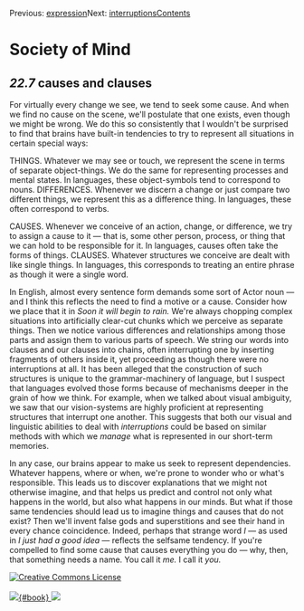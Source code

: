 <div class="chapnav">

<span class="prev">Previous: [expression](./som-22.6.html)</span><span
class="next">Next: [interruptions](./som-22.8.html)</span><span
class="contents">[Contents](index.html)</span>
<div class="titlebar">

Society of Mind
===============

</div>

</div>

*22.7* causes and clauses
-------------------------

For virtually every change we see, we tend to seek some cause. And when
we find no cause on the scene, we'll postulate that one exists, even
though we might be wrong. We do this so consistently that I wouldn't be
surprised to find that brains have built-in tendencies to try to
represent all situations in certain special ways:

THINGS. Whatever we may see or touch, we represent the scene in terms of
separate object-things. We do the same for representing processes and
mental states. In languages, these object-symbols tend to correspond to
nouns. DIFFERENCES. Whenever we discern a change or just compare two
different things, we represent this as a difference thing. In languages,
these often correspond to verbs.

CAUSES. Whenever we conceive of an action, change, or difference, we try
to assign a cause to it — that is, some other person, process, or thing
that we can hold to be responsible for it. In languages, causes often
take the forms of things. CLAUSES. Whatever structures we conceive are
dealt with like single things. In languages, this corresponds to
treating an entire phrase as though it were a single word.

In English, almost every sentence form demands some sort of Actor noun —
and I think this reflects the need to find a motive or a cause. Consider
how we place that it in *Soon it will begin to rain.* We're always
chopping complex situations into artificially clear-cut chunks which we
perceive as separate things. Then we notice various differences and
relationships among those parts and assign them to various parts of
speech. We string our words into clauses and our clauses into chains,
often interrupting one by inserting fragments of others inside it, yet
proceeding as though there were no interruptions at all. It has been
alleged that the construction of such structures is unique to the
grammar-machinery of language, but I suspect that languages evolved
those forms because of mechanisms deeper in the grain of how we think.
For example, when we talked about visual ambiguity, we saw that our
vision-systems are highly proficient at representing structures that
interrupt one another. This suggests that both our visual and linguistic
abilities to deal with *interruptions* could be based on similar methods
with which we *manage* what is represented in our short-term memories.

In any case, our brains appear to make us seek to represent
dependencies. Whatever happens, where or when, we're prone to wonder who
or what's responsible. This leads us to discover explanations that we
might not otherwise imagine, and that helps us predict and control not
only what happens in the world, but also what happens in our minds. But
what if those same tendencies should lead us to imagine things and
causes that do not exist? Then we'll invent false gods and superstitions
and see their hand in every chance coincidence. Indeed, perhaps that
strange word *I* — as used in *I just had a good idea* — reflects the
selfsame tendency. If you're compelled to find some cause that causes
everything you do — why, then, that something needs a name. You call it
*me.* I call it *you.*

<div class="footer">

[![Creative Commons
License](http://i.creativecommons.org/l/by-nc-sa/3.0/80x15.png)](http://creativecommons.org/licenses/by-nc-sa/3.0/deed.en_US)\
\
[![](./images/som_book.jpeg){#book}
![](./images/a_logo_17.gif)](http://www.amazon.com/gp/product/0671657135?ie=UTF8&camp=1789&creativeASIN=0671657135&linkCode=xm2&tag=marvinminsky)

</div>
